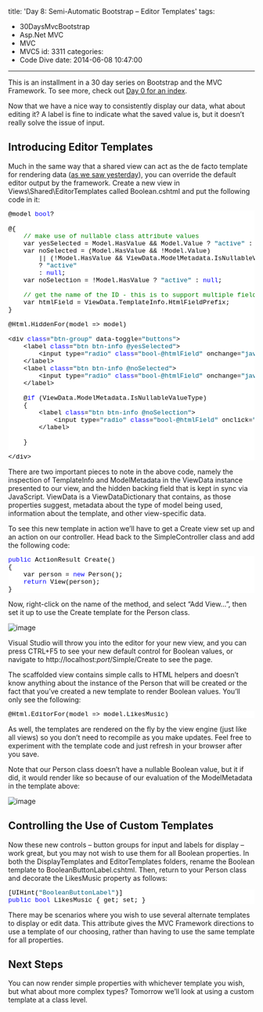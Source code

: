 title: 'Day 8: Semi-Automatic Bootstrap – Editor Templates'
tags:
  - 30DaysMvcBootstrap
  - Asp.Net MVC
  - MVC
  - MVC5
id: 3311
categories:
  - Code Dive
date: 2014-06-08 10:47:00
---

This is an installment in a 30 day series on Bootstrap and the MVC Framework. To see more, check out [Day 0 for an index](http://jameschambers.com/2014/06/day-0-boothstrapping-mvc-for-the-next-30-days/).

Now that we have a nice way to consistently display our data, what about editing it? A label is fine to indicate what the saved value is, but it doesn’t really solve the issue of input.

## Introducing Editor Templates

Much in the same way that a shared view can act as the de facto template for rendering data ([as we saw yesterday](http://jameschambers.com/2014/06/day-7-semi-automatic-bootstrap-display-templates/)), you can override the default editor output by the framework. Create a new view in Views\Shared\EditorTemplates called Boolean.cshtml and put the following code in it:
<pre class="csharpcode">@model <span class="kwrd">bool</span>?

@{
    <span class="rem">// make use of nullable class attribute values</span>
    var yesSelected = Model.HasValue &amp;&amp; Model.Value ? <span class="str">"active"</span> : <span class="kwrd">null</span>;
    var noSelected = (Model.HasValue &amp;&amp; !Model.Value)
        || (!Model.HasValue &amp;&amp; ViewData.ModelMetadata.IsNullableValueType) 
        ? <span class="str">"active"</span> 
        : <span class="kwrd">null</span>;
    var noSelection = !Model.HasValue ? <span class="str">"active"</span> : <span class="kwrd">null</span>;

    <span class="rem">// get the name of the ID - this is to support multiple fields</span>
    var htmlField = ViewData.TemplateInfo.HtmlFieldPrefix;
}

@Html.HiddenFor(model =&gt; model)

&lt;div <span class="kwrd">class</span>=<span class="str">"btn-group"</span> data-toggle=<span class="str">"buttons"</span>&gt;
    &lt;label <span class="kwrd">class</span>=<span class="str">"btn btn-info @yesSelected"</span>&gt;
        &lt;input type=<span class="str">"radio"</span> <span class="kwrd">class</span>=<span class="str">"bool-@htmlField"</span> onchange=<span class="str">"javascript:$('#@htmlField').val(true);"</span> /&gt; Yes
    &lt;/label&gt;
    &lt;label <span class="kwrd">class</span>=<span class="str">"btn btn-info @noSelected"</span>&gt;
        &lt;input type=<span class="str">"radio"</span> <span class="kwrd">class</span>=<span class="str">"bool-@htmlField"</span> onchange=<span class="str">"javascript:$('#@htmlField').val(false);"</span> /&gt; No
    &lt;/label&gt;

    @<span class="kwrd">if</span> (ViewData.ModelMetadata.IsNullableValueType)
    {
        &lt;label <span class="kwrd">class</span>=<span class="str">"btn btn-info @noSelection"</span>&gt;
            &lt;input type=<span class="str">"radio"</span> <span class="kwrd">class</span>=<span class="str">"bool-@htmlField"</span> onclick=<span class="str">"javascript:$('#@htmlField').val('');"</span> /&gt;Do Not Set
        &lt;/label&gt;

    }

&lt;/div&gt;</pre>
<style type="text/css">.csharpcode, .csharpcode pre
{
	font-size: small;
	color: black;
	font-family: consolas, "Courier New", courier, monospace;
	background-color: #ffffff;
	/*white-space: pre;*/
}
.csharpcode pre { margin: 0em; }
.csharpcode .rem { color: #008000; }
.csharpcode .kwrd { color: #0000ff; }
.csharpcode .str { color: #006080; }
.csharpcode .op { color: #0000c0; }
.csharpcode .preproc { color: #cc6633; }
.csharpcode .asp { background-color: #ffff00; }
.csharpcode .html { color: #800000; }
.csharpcode .attr { color: #ff0000; }
.csharpcode .alt 
{
	background-color: #f4f4f4;
	width: 100%;
	margin: 0em;
}
.csharpcode .lnum { color: #606060; }
</style>

<style type="text/css">.csharpcode, .csharpcode pre
{
	font-size: small;
	color: black;
	font-family: consolas, "Courier New", courier, monospace;
	background-color: #ffffff;
	/*white-space: pre;*/
}
.csharpcode pre { margin: 0em; }
.csharpcode .rem { color: #008000; }
.csharpcode .kwrd { color: #0000ff; }
.csharpcode .str { color: #006080; }
.csharpcode .op { color: #0000c0; }
.csharpcode .preproc { color: #cc6633; }
.csharpcode .asp { background-color: #ffff00; }
.csharpcode .html { color: #800000; }
.csharpcode .attr { color: #ff0000; }
.csharpcode .alt 
{
	background-color: #f4f4f4;
	width: 100%;
	margin: 0em;
}
.csharpcode .lnum { color: #606060; }
</style>

There are two important pieces to note in the above code, namely the inspection of TemplateInfo and ModelMetadata in the ViewData instance presented to our view, and the hidden backing field that is kept in sync via JavaScript. ViewData is a ViewDataDictionary that contains, as those properties suggest, metadata about the type of model being used, information about the template, and other view-specific data.

To see this new template in action we’ll have to get a Create view set up and an action on our controller. Head back to the SimpleController class and add the following code:
<pre class="csharpcode"><span class="kwrd">public</span> ActionResult Create()
{
    var person = <span class="kwrd">new</span> Person();
    <span class="kwrd">return</span> View(person);
}</pre>
<style type="text/css">.csharpcode, .csharpcode pre
{
	font-size: small;
	color: black;
	font-family: consolas, "Courier New", courier, monospace;
	background-color: #ffffff;
	/*white-space: pre;*/
}
.csharpcode pre { margin: 0em; }
.csharpcode .rem { color: #008000; }
.csharpcode .kwrd { color: #0000ff; }
.csharpcode .str { color: #006080; }
.csharpcode .op { color: #0000c0; }
.csharpcode .preproc { color: #cc6633; }
.csharpcode .asp { background-color: #ffff00; }
.csharpcode .html { color: #800000; }
.csharpcode .attr { color: #ff0000; }
.csharpcode .alt 
{
	background-color: #f4f4f4;
	width: 100%;
	margin: 0em;
}
.csharpcode .lnum { color: #606060; }
</style>

Now, right-click on the name of the method, and select “Add View…”, then set it up to use the Create template for the Person class.

![image](http://jameschambers.com/wp-content/uploads/2014/06/image16.png "image")

Visual Studio will throw you into the editor for your new view, and you can press CTRL+F5 to see your new default control for Boolean values, or navigate to <a>http://localhost:_port_/Simple/Create</a> to see the page. 

The scaffolded view contains simple calls to HTML helpers and doesn’t know anything about the instance of the Person that will be created or the fact that you’ve created a new template to render Boolean values. You’ll only see the following:
<pre class="csharpcode">@Html.EditorFor(model =&gt; model.LikesMusic)</pre>
<style type="text/css">.csharpcode, .csharpcode pre
{
	font-size: small;
	color: black;
	font-family: consolas, "Courier New", courier, monospace;
	background-color: #ffffff;
	/*white-space: pre;*/
}
.csharpcode pre { margin: 0em; }
.csharpcode .rem { color: #008000; }
.csharpcode .kwrd { color: #0000ff; }
.csharpcode .str { color: #006080; }
.csharpcode .op { color: #0000c0; }
.csharpcode .preproc { color: #cc6633; }
.csharpcode .asp { background-color: #ffff00; }
.csharpcode .html { color: #800000; }
.csharpcode .attr { color: #ff0000; }
.csharpcode .alt 
{
	background-color: #f4f4f4;
	width: 100%;
	margin: 0em;
}
.csharpcode .lnum { color: #606060; }
</style>

As well, the templates are rendered on the fly by the view engine (just like all views) so you don’t need to recompile as you make updates. Feel free to experiment with the template code and just refresh in your browser after you save.

Note that our Person class doesn’t have a nullable Boolean value, but it if did, it would render like so because of our evaluation of the ModelMetadata in the template above:

![image](http://jameschambers.com/wp-content/uploads/2014/06/image17.png "image")

## Controlling the Use of Custom Templates

Now these new controls – button groups for input and labels for display – work great, but you may not wish to use them for all Boolean properties. In both the DisplayTemplates and EditorTemplates folders, rename the Boolean template to BooleanButtonLabel.cshtml. Then, return to your Person class and decorate the LikesMusic property as follows:
<pre class="csharpcode">[UIHint(<span class="str">"BooleanButtonLabel"</span>)]
<span class="kwrd">public</span> <span class="kwrd">bool</span> LikesMusic { get; set; }</pre>
<style type="text/css">.csharpcode, .csharpcode pre
{
	font-size: small;
	color: black;
	font-family: consolas, "Courier New", courier, monospace;
	background-color: #ffffff;
	/*white-space: pre;*/
}
.csharpcode pre { margin: 0em; }
.csharpcode .rem { color: #008000; }
.csharpcode .kwrd { color: #0000ff; }
.csharpcode .str { color: #006080; }
.csharpcode .op { color: #0000c0; }
.csharpcode .preproc { color: #cc6633; }
.csharpcode .asp { background-color: #ffff00; }
.csharpcode .html { color: #800000; }
.csharpcode .attr { color: #ff0000; }
.csharpcode .alt 
{
	background-color: #f4f4f4;
	width: 100%;
	margin: 0em;
}
.csharpcode .lnum { color: #606060; }
</style>

There may be scenarios where you wish to use several alternate templates to display or edit data. This attribute gives the MVC Framework directions to use a template of our choosing, rather than having to use the same template for all properties.

## Next Steps

You can now render simple properties with whichever template you wish, but what about more complex types? Tomorrow we’ll look at using a custom template at a class level.